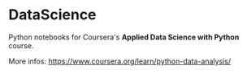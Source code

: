 # DataScience
Python notebooks for Coursera's **Applied Data Science with Python** course.

More infos: https://www.coursera.org/learn/python-data-analysis/
